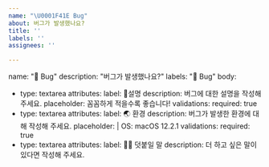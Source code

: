 ```yaml
---
name: "\U0001F41E Bug"
about: 버그가 발생했나요?
title: ''
labels: ''
assignees: ''

---
```


name: "🐞 Bug"
description: "버그가 발생했나요?"
labels: "🐞 Bug"
body:
  - type: textarea
    attributes:
      label: 🐞설명
      description: 버그에 대한 설명을 작성해 주세요.
      placeholder: 꼼꼼하게 적을수록 좋습니다!
    validations:
      required: true
  - type: textarea
    attributes:
      label: 🌏 환경
      description: 버그가 발생한 환경에 대해 작성해 주세요.
      placeholder: |
        OS: macOS 12.2.1
    validations:
      required: true
  - type: textarea
    attributes:
      label: 🙋🏻 덧붙일 말
      description: 더 하고 싶은 말이 있다면 작성해 주세요.
